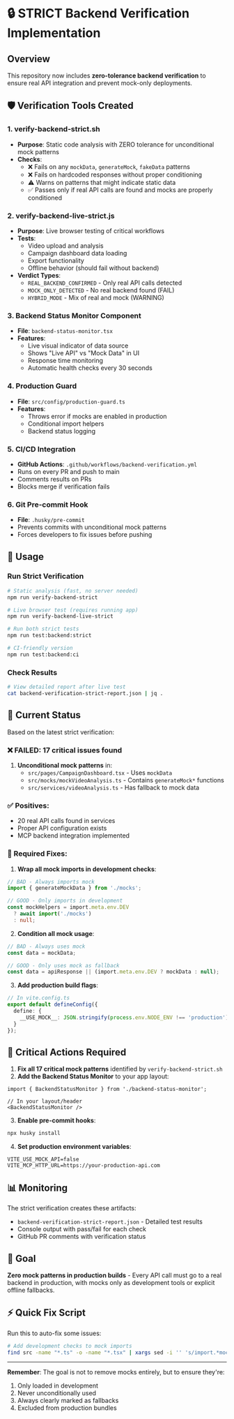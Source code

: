 # 🔒 STRICT Backend Verification Implementation

## Overview

This repository now includes **zero-tolerance backend verification** to ensure real API integration and prevent mock-only deployments.

## 🛡️ Verification Tools Created

### 1. **verify-backend-strict.sh**
- **Purpose**: Static code analysis with ZERO tolerance for unconditional mock patterns
- **Checks**:
  - ❌ Fails on any `mockData`, `generateMock`, `fakeData` patterns
  - ❌ Fails on hardcoded responses without proper conditioning
  - ⚠️ Warns on patterns that might indicate static data
  - ✅ Passes only if real API calls are found and mocks are properly conditioned

### 2. **verify-backend-live-strict.js**
- **Purpose**: Live browser testing of critical workflows
- **Tests**:
  - Video upload and analysis
  - Campaign dashboard data loading
  - Export functionality
  - Offline behavior (should fail without backend)
- **Verdict Types**:
  - `REAL_BACKEND_CONFIRMED` - Only real API calls detected
  - `MOCK_ONLY_DETECTED` - No real backend found (FAIL)
  - `HYBRID_MODE` - Mix of real and mock (WARNING)

### 3. **Backend Status Monitor Component**
- **File**: `backend-status-monitor.tsx`
- **Features**:
  - Live visual indicator of data source
  - Shows "Live API" vs "Mock Data" in UI
  - Response time monitoring
  - Automatic health checks every 30 seconds

### 4. **Production Guard**
- **File**: `src/config/production-guard.ts`
- **Features**:
  - Throws error if mocks are enabled in production
  - Conditional import helpers
  - Backend status logging

### 5. **CI/CD Integration**
- **GitHub Actions**: `.github/workflows/backend-verification.yml`
- Runs on every PR and push to main
- Comments results on PRs
- Blocks merge if verification fails

### 6. **Git Pre-commit Hook**
- **File**: `.husky/pre-commit`
- Prevents commits with unconditional mock patterns
- Forces developers to fix issues before pushing

## 🚀 Usage

### Run Strict Verification
```bash
# Static analysis (fast, no server needed)
npm run verify-backend-strict

# Live browser test (requires running app)
npm run verify-backend-live-strict

# Run both strict tests
npm run test:backend:strict

# CI-friendly version
npm run test:backend:ci
```

### Check Results
```bash
# View detailed report after live test
cat backend-verification-strict-report.json | jq .
```

## 🎯 Current Status

Based on the latest strict verification:

### ❌ FAILED: 17 critical issues found
1. **Unconditional mock patterns** in:
   - `src/pages/CampaignDashboard.tsx` - Uses `mockData`
   - `src/mocks/mockVideoAnalysis.ts` - Contains `generateMock*` functions
   - `src/services/videoAnalysis.ts` - Has fallback to mock data

### ✅ Positives:
- 20 real API calls found in services
- Proper API configuration exists
- MCP backend integration implemented

### 🔧 Required Fixes:

1. **Wrap all mock imports in development checks**:
```typescript
// BAD - Always imports mock
import { generateMockData } from './mocks';

// GOOD - Only imports in development
const mockHelpers = import.meta.env.DEV 
  ? await import('./mocks') 
  : null;
```

2. **Condition all mock usage**:
```typescript
// BAD - Always uses mock
const data = mockData;

// GOOD - Only uses mock as fallback
const data = apiResponse || (import.meta.env.DEV ? mockData : null);
```

3. **Add production build flags**:
```typescript
// In vite.config.ts
export default defineConfig({
  define: {
    __USE_MOCK__: JSON.stringify(process.env.NODE_ENV !== 'production')
  }
});
```

## 🚨 Critical Actions Required

1. **Fix all 17 critical mock patterns** identified by `verify-backend-strict.sh`
2. **Add the Backend Status Monitor** to your app layout:
```tsx
import { BackendStatusMonitor } from './backend-status-monitor';

// In your layout/header
<BackendStatusMonitor />
```

3. **Enable pre-commit hooks**:
```bash
npx husky install
```

4. **Set production environment variables**:
```env
VITE_USE_MOCK_API=false
VITE_MCP_HTTP_URL=https://your-production-api.com
```

## 📊 Monitoring

The strict verification creates these artifacts:
- `backend-verification-strict-report.json` - Detailed test results
- Console output with pass/fail for each check
- GitHub PR comments with verification status

## 🎯 Goal

**Zero mock patterns in production builds** - Every API call must go to a real backend in production, with mocks only as development tools or explicit offline fallbacks.

## ⚡ Quick Fix Script

Run this to auto-fix some issues:
```bash
# Add development checks to mock imports
find src -name "*.ts" -o -name "*.tsx" | xargs sed -i '' 's/import.*mock/if (import.meta.env.DEV) { import.*mock/g'
```

---

**Remember**: The goal is not to remove mocks entirely, but to ensure they're:
1. Only loaded in development
2. Never unconditionally used
3. Always clearly marked as fallbacks
4. Excluded from production bundles